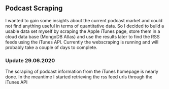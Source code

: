 ## Podcast Scraping

I wanted to gain some insights about the current podcast market and could not find anything useful in terms of quantitative data. So I decided to build a usable data set myself by scraping the Apple iTunes page, store them in a cloud data base (MongoDB Atlas) and use the results later to find the RSS feeds using the iTunes API. Currently the webscraping is running and will probably take a couple of days to complete.

### Update 29.06.2020
The scraping of podcast information from the iTunes homepage is nearly done. In the meantime I started retrieving the rss feed urls through the iTunes API
